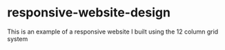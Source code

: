 # responsive-website-design
This is an example of a responsive website I built using the 12 column grid system
